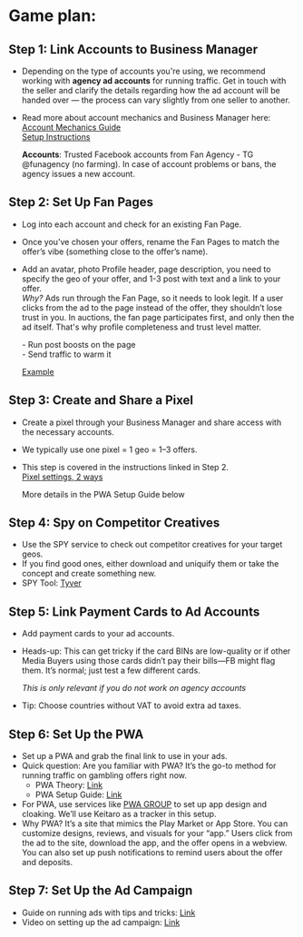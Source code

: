 # Game plan:

## Step 1: Link Accounts to Business Manager

* Depending on the type of accounts you're using, we recommend working with **agency ad accounts** for running traffic. Get in touch with the seller and clarify the details regarding how the ad account will be handed over — the process can vary slightly from one seller to another.  
* Read more about account mechanics and Business Manager here:  
   [Account Mechanics Guide](https://docs.google.com/document/d/1Nxnp4bHJsVcQy47Bei5HOXURq4IsZuYcqKiG_aC44co/edit?usp=sharing)  
   [Setup Instructions](https://docs.google.com/document/d/1UrKcP95qasXqDNei6KrTUgotdXWt60YiGuMySd1EHE0/edit?usp=sharing)

  **Accounts**: Trusted Facebook accounts from Fan Agency \- TG @funagency (no farming). In case of account problems or bans, the agency issues a new account.

## Step 2: Set Up Fan Pages

* Log into each account and check for an existing Fan Page.  
* Once you’ve chosen your offers, rename the Fan Pages to match the offer’s vibe (something close to the offer’s name).  
* Add an avatar, photo Profile header, page description, you need to specify the geo of your offer, and 1-3 post with text and a link to your offer.  
   *Why?* Ads run through the Fan Page, so it needs to look legit. If a user clicks from the ad to the page instead of the offer, they shouldn’t lose trust in you. In auctions, the fan page participates first, and only then the ad itself. That's why profile completeness and trust level matter.

  \- Run post boosts on the page  
  \- Send traffic to warm it

  [Example](https://drive.google.com/drive/folders/10A_4kKuN9rD9NhV47tu1tTH0GqBS7xbS)

## Step 3: Create and Share a Pixel

* Create a pixel through your Business Manager and share access with the necessary accounts.  
* We typically use one pixel \= 1 geo \= 1–3 offers.  
* This step is covered in the instructions linked in Step 2\.  
  [Pixel settings, 2 ways](https://docs.google.com/document/d/1sKILa-KpETI6eDAI9yqR_JOgG-2asnHbz2n0tVFjLYM/edit?tab=t.0#heading=h.i6odwhve0m8z)

  More details in the PWA Setup Guide below

## Step 4: Spy on Competitor Creatives

* Use the SPY service to check out competitor creatives for your target geos.  
* If you find good ones, either download and uniquify them or take the concept and create something new.  
* SPY Tool: [Tyver](https://www.youtube.com/redirect?event=video_description&redir_token=QUFFLUhqbDlEYVZXVmtZT1QwZUI5TTc2VnJtUkxmSDlLZ3xBQ3Jtc0trMVNzUGhjSk80ckQxbVE5Zm5CV0xsZm5VTnR6U1o0LTJwUHhlRzF4NXp3cEowbzhOX05OY0NaTE5pQk9ENUJVaDJlMlVlTENXTWxyZHBkbzI3S240cU1TbjhKdXVpeUF5eWRlX0NwQktaM1NiYWVhWQ&q=https%3A%2F%2Fgoo.su%2F00RPN&v=HFnv0wUCYXI)

## Step 5: Link Payment Cards to Ad Accounts

* Add payment cards to your ad accounts.  
* Heads-up: This can get tricky if the card BINs are low-quality or if other Media Buyers using those cards didn’t pay their bills—FB might flag them. It’s normal; just test a few different cards.

  *This is only relevant if you do not work on agency accounts*

* Tip: Choose countries without VAT to avoid extra ad taxes.

## Step 6: Set Up the PWA

* Set up a PWA and grab the final link to use in your ads.  
* Quick question: Are you familiar with PWA? It’s the go-to method for running traffic on gambling offers right now.  
  * PWA Theory: [Link](https://docs.google.com/document/d/1woH9-QpEIWh3jLX7H4skov6Rb-KIyhuS4PclTEAuEUI/edit?tab=t.0#heading=h.g6c0jz1fperp)  
  * PWA Setup Guide: [Link](https://docs.google.com/document/d/1a8XA-mXCLNxPCahbY73E61qJepXStLrArLmsmxh2kNc/edit?usp=sharing)  
* For PWA, use services like [PWA GROUP](https://pwa.group/) to set up app design and cloaking. We’ll use Keitaro as a tracker in this setup.  
* Why PWA? It’s a site that mimics the Play Market or App Store. You can customize designs, reviews, and visuals for your “app.” Users click from the ad to the site, download the app, and the offer opens in a webview. You can also set up push notifications to remind users about the offer and deposits.

## Step 7: Set Up the Ad Campaign

* Guide on running ads with tips and tricks: [Link](https://docs.google.com/document/d/1KS-rF9yBdl_h0e3ir1T_YeCvvgmsZmXDNfhc25qykAw/edit?tab=t.0#heading=h.zgxdwol045n)  
* Video on setting up the ad campaign: [Link](https://drive.google.com/file/d/1ZB7eav4ZDGv6IYndtyK_YVByo3nXw596/view?usp=sharing)

